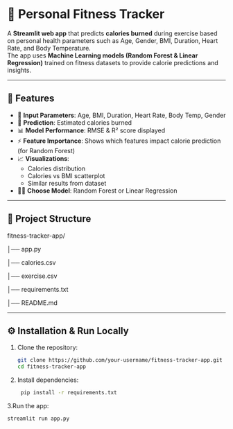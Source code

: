 # 💪 Personal Fitness Tracker

A **Streamlit web app** that predicts **calories burned** during exercise based on personal health parameters such as Age, Gender, BMI, Duration, Heart Rate, and Body Temperature.  
The app uses **Machine Learning models (Random Forest & Linear Regression)** trained on fitness datasets to provide calorie predictions and insights.  

---

## 🚀 Features
- 🔢 **Input Parameters**: Age, BMI, Duration, Heart Rate, Body Temp, Gender  
- 🔮 **Prediction**: Estimated calories burned  
- 📊 **Model Performance**: RMSE & R² score displayed  
- ⚡ **Feature Importance**: Shows which features impact calorie prediction (for Random Forest)  
- 📈 **Visualizations**:  
  - Calories distribution  
  - Calories vs BMI scatterplot 
  - Similar results from dataset  
- 🧑‍💻 **Choose Model**: Random Forest or Linear Regression  

---

## 📂 Project Structure
fitness-tracker-app/

│── app.py 

│── calories.csv 

│── exercise.csv 

│── requirements.txt 

│── README.md 


---

## ⚙️ Installation & Run Locally

1. Clone the repository:
   ```bash
   git clone https://github.com/your-username/fitness-tracker-app.git
   cd fitness-tracker-app

2. Install dependencies:
   ```bash
    pip install -r requirements.txt
   
3.Run the app:
```bash
streamlit run app.py


